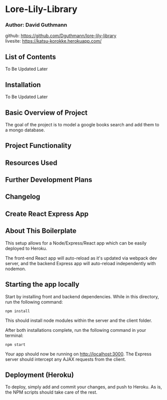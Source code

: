# Lore-Lily-Library

### Author: David Guthmann

github: https://github.com/Dguthmann/lore-lily-library  
livesite: https://katsu-korokke.herokuapp.com/  


## List of Contents
To Be Updated Later

<!-- debug.log  
package.json  
package-lock.json  
README.md  
### public  
favicon.ico    
index.html    
logo192.png  
logo192.png  
manifest.json  
robots.txt  
### src  
App.js
index.js
#### components  
EmployeeList.js  
SearchEmployeeContainer.js  
SearchForm.js  
#### utils  
API.js   -->


## Installation
To Be Updated Later

<!-- you will need the following additional npms to run this project:  
axios  
bootstrap  
react  
react-dom  
react-scripts  
reactstrap  
web-vitals   -->


## Basic Overview of Project

The goal of the project is to model a google books search and add them to a mongo database.  


## Project Functionality

<!-- ![Site Screenshot](https://media.giphy.com/media/k3kF5UA98VFoTTs6km/giphy.gif)   -->


## Resources Used

<!-- Joe Rehfuss for search debugging especially with filter being non-destructive.  
Aslan Ghodsian for deployment auditing and help.   -->


## Further Development Plans

<!-- Styling and some hero cards would be nice to add when time permits, also having the tables have icons to show which direction it's sorted in.  Also to have better search functionality, which is also a limitation of the api used, in which all strings aren't lower cased.  This causes issues with the includes method used for the filter check.   -->


## Changelog

<!-- 2020-11-06: Working on sort, search functionality,   
2020-11-05: Creation of initial files, Routing and Axios Requests -->




## Create React Express App

## About This Boilerplate

This setup allows for a Node/Express/React app which can be easily deployed to Heroku.

The front-end React app will auto-reload as it's updated via webpack dev server, and the backend Express app will auto-reload independently with nodemon.

## Starting the app locally

Start by installing front and backend dependencies. While in this directory, run the following command:

```
npm install
```

This should install node modules within the server and the client folder.

After both installations complete, run the following command in your terminal:

```
npm start
```

Your app should now be running on <http://localhost:3000>. The Express server should intercept any AJAX requests from the client.

## Deployment (Heroku)

To deploy, simply add and commit your changes, and push to Heroku. As is, the NPM scripts should take care of the rest.
